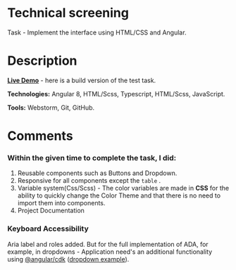 # Technical screening
Task - Implement the interface using HTML/CSS and Angular.

# Description  
**[Live Demo](http://mariskas.github.io/)** - here is a build version of the test task. 

**Technologies:** Angular 8, HTML/Scss, Typescript, HTML/Scss, JavaScript.  

**Tools:** Webstorm, Git, GitHub.

# Comments
### Within the given time to complete the task, I did:
1. Reusable components such as Buttons and Dropdown.
1. Responsive for all components except the `table` .  
1. Variable system(Css/Scss) - The color variables are made in **CSS** for the ability to quickly change the 
Color Theme and that there is no need to import them into components.
1. Project Documentation  

### Keyboard Accessibility  
Aria label and roles added. But for the full implementation of ADA, 
for example, in dropdowns - Application need's an additional functionality 
using [@angular/cdk](https://github.com/angular/components#readme) 
([dropdown example](https://stackblitz.com/edit/angular-custom-dropdown-cdk?file=src%2Fapp%2Fcustom-dropdown%2Fcustom-select.html)).


